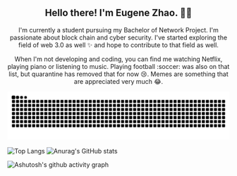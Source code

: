 
<!--
**peninsula12/peninsula12** is a ✨ _special_ ✨ repository because its `README.md` (this file) appears on your GitHub profile.

Here are some ideas to get you started:

- 🔭 I’m currently working on ...
- 🌱 I’m currently learning ...
- 👯 I’m looking to collaborate on ...
- 🤔 I’m looking for help with ...
- 💬 Ask me about ...
- 📫 How to reach me: ...
- 😄 Pronouns: ...
- ⚡ Fun fact: ...
-->
<h2 align="center">Hello there! I'm Eugene Zhao. 👋🤓</h2>
<p align="center">I'm currently a student pursuing my Bachelor of Network Project. I'm passionate about block chain and cyber security.  I've started exploring the field of web 3.0 as well ✨ and hope to contribute to that field as well. 
</p>

<p align="center">When I'm not developing and coding, you can find me watching Netflix, playing piano or listening to music. Playing football :soccer: was also on that list, but quarantine has removed that for now 😢. Memes are something that are appreciated very much 😂. </p>

<picture>
  <source media="(prefers-color-scheme: dark)" srcset="https://raw.githubusercontent.com/peninsula12/peninsula12/output/github-contribution-grid-snake-dark.svg">
  <source media="(prefers-color-scheme: light)" srcset="https://raw.githubusercontent.com/peninsula12/peninsula12/output/github-contribution-grid-snake.svg">
  <img alt="github contribution grid snake animation" src="https://raw.githubusercontent.com/peninsula12/peninsula12/output/github-contribution-grid-snake.svg">
</picture>


‍![Top Langs](https://github-readme-stats.vercel.app/api/top-langs/?username=peninsula12)
![Anurag's GitHub stats](https://github-readme-stats.vercel.app/api?username=peninsula12&show_icons=true&theme=merko)



![Ashutosh's github activity graph](https://github-readme-activity-graph.vercel.app/graph?username=peninsula12&theme=vue)

